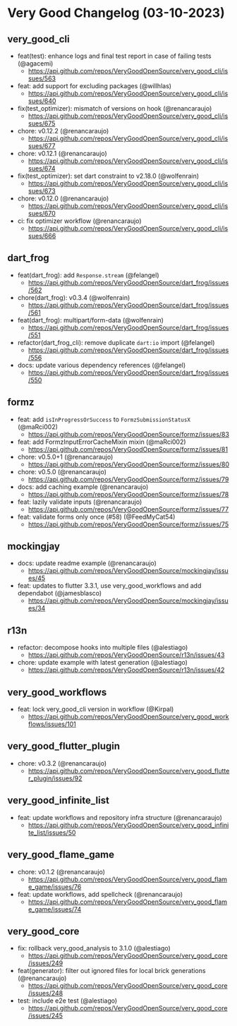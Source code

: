 # Very Good Changelog (03-10-2023)

## very_good_cli

- feat(test): enhance logs and final test report in case of failing tests (@agacemi)
  - https://api.github.com/repos/VeryGoodOpenSource/very_good_cli/issues/563
- feat: add support for excluding packages (@willhlas)
  - https://api.github.com/repos/VeryGoodOpenSource/very_good_cli/issues/640
- fix(test_optimizer): mismatch of versions on hook (@renancaraujo)
  - https://api.github.com/repos/VeryGoodOpenSource/very_good_cli/issues/675
- chore: v0.12.2 (@renancaraujo)
  - https://api.github.com/repos/VeryGoodOpenSource/very_good_cli/issues/677
- chore: v0.12.1 (@renancaraujo)
  - https://api.github.com/repos/VeryGoodOpenSource/very_good_cli/issues/674
- fix(test_optimizer): set dart constraint to v2.18.0 (@wolfenrain)
  - https://api.github.com/repos/VeryGoodOpenSource/very_good_cli/issues/673
- chore: v0.12.0 (@renancaraujo)
  - https://api.github.com/repos/VeryGoodOpenSource/very_good_cli/issues/670
- ci: fix optimizer workflow (@renancaraujo)
  - https://api.github.com/repos/VeryGoodOpenSource/very_good_cli/issues/666

## dart_frog

- feat(dart_frog): add `Response.stream` (@felangel)
  - https://api.github.com/repos/VeryGoodOpenSource/dart_frog/issues/562
- chore(dart_frog): v0.3.4 (@wolfenrain)
  - https://api.github.com/repos/VeryGoodOpenSource/dart_frog/issues/561
- feat(dart_frog): multipart/form-data (@wolfenrain)
  - https://api.github.com/repos/VeryGoodOpenSource/dart_frog/issues/551
- refactor(dart_frog_cli): remove duplicate `dart:io` import (@felangel)
  - https://api.github.com/repos/VeryGoodOpenSource/dart_frog/issues/556
- docs: update various dependency references (@felangel)
  - https://api.github.com/repos/VeryGoodOpenSource/dart_frog/issues/550

## formz

- feat: add `isInProgressOrSuccess` to `FormzSubmissionStatusX` (@maRci002)
  - https://api.github.com/repos/VeryGoodOpenSource/formz/issues/83
- feat: add FormzInputErrorCacheMixin mixin (@maRci002)
  - https://api.github.com/repos/VeryGoodOpenSource/formz/issues/81
- chore: v0.5.0+1 (@renancaraujo)
  - https://api.github.com/repos/VeryGoodOpenSource/formz/issues/80
- chore: v0.5.0 (@renancaraujo)
  - https://api.github.com/repos/VeryGoodOpenSource/formz/issues/79
- docs: add caching example (@renancaraujo)
  - https://api.github.com/repos/VeryGoodOpenSource/formz/issues/78
- feat: lazily validate inputs (@renancaraujo)
  - https://api.github.com/repos/VeryGoodOpenSource/formz/issues/77
- feat: validate forms only once (#58) (@FeedMyCat54)
  - https://api.github.com/repos/VeryGoodOpenSource/formz/issues/75

## mockingjay

- docs: update readme example (@renancaraujo)
  - https://api.github.com/repos/VeryGoodOpenSource/mockingjay/issues/45
- feat: updates to flutter 3.3.1, use very_good_workflows and add dependabot (@jamesblasco)
  - https://api.github.com/repos/VeryGoodOpenSource/mockingjay/issues/34

## r13n

- refactor: decompose hooks into multiple files (@alestiago)
  - https://api.github.com/repos/VeryGoodOpenSource/r13n/issues/43
- chore: update example with latest generation (@alestiago)
  - https://api.github.com/repos/VeryGoodOpenSource/r13n/issues/42

## very_good_workflows

- feat: lock very_good_cli version in workflow (@Kirpal)
  - https://api.github.com/repos/VeryGoodOpenSource/very_good_workflows/issues/101

## very_good_flutter_plugin

- chore: v0.3.2 (@renancaraujo)
  - https://api.github.com/repos/VeryGoodOpenSource/very_good_flutter_plugin/issues/92

## very_good_infinite_list

- feat: update workflows and repository infra structure (@renancaraujo)
  - https://api.github.com/repos/VeryGoodOpenSource/very_good_infinite_list/issues/50

## very_good_flame_game

- chore: v0.1.2 (@renancaraujo)
  - https://api.github.com/repos/VeryGoodOpenSource/very_good_flame_game/issues/76
- feat: update workflows, add spellcheck (@renancaraujo)
  - https://api.github.com/repos/VeryGoodOpenSource/very_good_flame_game/issues/74

## very_good_core

- fix: rollback very_good_analysis to 3.1.0 (@alestiago)
  - https://api.github.com/repos/VeryGoodOpenSource/very_good_core/issues/249
- feat(generator): filter out ignored files for local brick generations (@renancaraujo)
  - https://api.github.com/repos/VeryGoodOpenSource/very_good_core/issues/248
- test: include e2e test (@alestiago)
  - https://api.github.com/repos/VeryGoodOpenSource/very_good_core/issues/245
